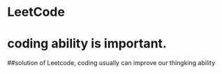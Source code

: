 # LeetCode
# coding ability is important.
##solution of Leetcode, coding usually can improve our thingking ability

